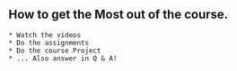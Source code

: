## How to get the Most out of the course.
    * Watch the videos
    * Do the assignments
    * Do the course Project
    * ... Also answer in Q & A!
